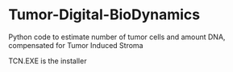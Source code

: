 # Tumor-Digital-BioDynamics
Python code to estimate number of tumor cells and amount DNA, compensated for Tumor Induced Stroma

TCN.EXE is the installer
